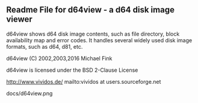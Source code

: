 Readme File for d64view - a d64 disk image viewer
-------------------------------------------------

d64view shows d64 disk image contents, such as file directory, block
availability map and error codes. It handles several widely used disk
image formats, such as d64, d81, etc.

d64view (C) 2002,2003,2016 Michael Fink

d64view is licensed under the BSD 2-Clause License

http://www.vividos.de/
mailto:vividos at users.sourceforge.net


docs/d64view.png
